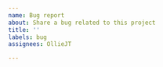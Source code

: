 ```yaml
---
name: Bug report
about: Share a bug related to this project
title: ''
labels: bug
assignees: OllieJT

---
```



